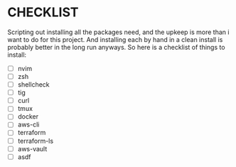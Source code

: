 # CHECKLIST

Scripting out installing all the packages need, and the upkeep is more than i want to do for this project.  And installing each by hand in a clean install is probably better in the long run anyways.  So here is a checklist of things to install:

- [ ] nvim
- [ ] zsh
- [ ] shellcheck
- [ ] tig
- [ ] curl
- [ ] tmux
- [ ] docker
- [ ] aws-cli
- [ ] terraform
- [ ] terraform-ls
- [ ] aws-vault
- [ ] asdf

